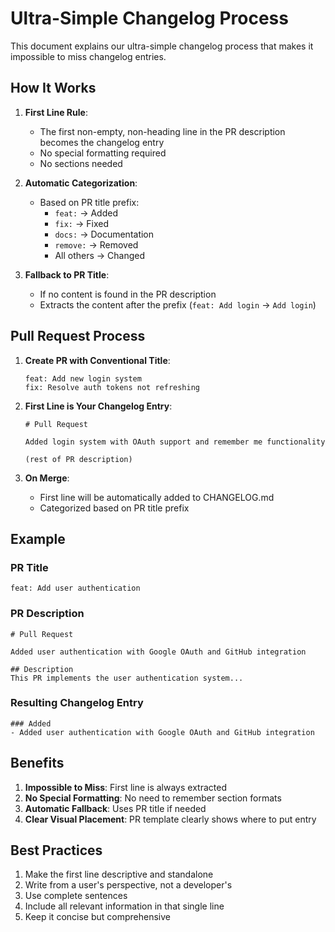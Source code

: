 # Ultra-Simple Changelog Process

This document explains our ultra-simple changelog process that makes it impossible to miss changelog entries.

## How It Works

1. **First Line Rule**:
   - The first non-empty, non-heading line in the PR description becomes the changelog entry
   - No special formatting required
   - No sections needed

2. **Automatic Categorization**:
   - Based on PR title prefix:
     - `feat:` → Added
     - `fix:` → Fixed
     - `docs:` → Documentation
     - `remove:` → Removed
     - All others → Changed

3. **Fallback to PR Title**:
   - If no content is found in the PR description
   - Extracts the content after the prefix (`feat: Add login` → `Add login`)

## Pull Request Process

1. **Create PR with Conventional Title**:
   ```
   feat: Add new login system
   fix: Resolve auth tokens not refreshing
   ```

2. **First Line is Your Changelog Entry**:
   ```
   # Pull Request

   Added login system with OAuth support and remember me functionality
   
   (rest of PR description)
   ```

3. **On Merge**:
   - First line will be automatically added to CHANGELOG.md
   - Categorized based on PR title prefix

## Example

### PR Title
```
feat: Add user authentication
```

### PR Description
```
# Pull Request

Added user authentication with Google OAuth and GitHub integration

## Description
This PR implements the user authentication system...
```

### Resulting Changelog Entry
```
### Added
- Added user authentication with Google OAuth and GitHub integration
```

## Benefits

1. **Impossible to Miss**: First line is always extracted
2. **No Special Formatting**: No need to remember section formats
3. **Automatic Fallback**: Uses PR title if needed
4. **Clear Visual Placement**: PR template clearly shows where to put entry

## Best Practices

1. Make the first line descriptive and standalone
2. Write from a user's perspective, not a developer's
3. Use complete sentences
4. Include all relevant information in that single line
5. Keep it concise but comprehensive